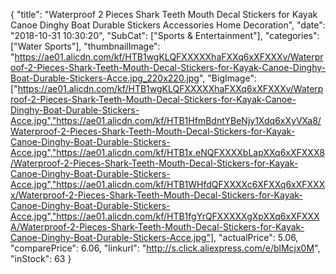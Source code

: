 {
	"title": "Waterproof 2 Pieces Shark Teeth Mouth Decal Stickers for Kayak Canoe Dinghy Boat Durable Stickers Accessories Home Decoration",
	"date": "2018-10-31 10:30:20",
	"SubCat": ["Sports & Entertainment"],
	"categories": ["Water Sports"],
	"thumbnailImage": "https://ae01.alicdn.com/kf/HTB1wgKLQFXXXXXhaFXXq6xXFXXXv/Waterproof-2-Pieces-Shark-Teeth-Mouth-Decal-Stickers-for-Kayak-Canoe-Dinghy-Boat-Durable-Stickers-Acce.jpg_220x220.jpg",
	"BigImage": ["https://ae01.alicdn.com/kf/HTB1wgKLQFXXXXXhaFXXq6xXFXXXv/Waterproof-2-Pieces-Shark-Teeth-Mouth-Decal-Stickers-for-Kayak-Canoe-Dinghy-Boat-Durable-Stickers-Acce.jpg","https://ae01.alicdn.com/kf/HTB1HfmBdntYBeNjy1Xdq6xXyVXa8/Waterproof-2-Pieces-Shark-Teeth-Mouth-Decal-Stickers-for-Kayak-Canoe-Dinghy-Boat-Durable-Stickers-Acce.jpg","https://ae01.alicdn.com/kf/HTB1x.eNQFXXXXbLapXXq6xXFXXX8/Waterproof-2-Pieces-Shark-Teeth-Mouth-Decal-Stickers-for-Kayak-Canoe-Dinghy-Boat-Durable-Stickers-Acce.jpg","https://ae01.alicdn.com/kf/HTB1WHfdQFXXXXc6XFXXq6xXFXXXx/Waterproof-2-Pieces-Shark-Teeth-Mouth-Decal-Stickers-for-Kayak-Canoe-Dinghy-Boat-Durable-Stickers-Acce.jpg","https://ae01.alicdn.com/kf/HTB1fgYrQFXXXXXgXpXXq6xXFXXXA/Waterproof-2-Pieces-Shark-Teeth-Mouth-Decal-Stickers-for-Kayak-Canoe-Dinghy-Boat-Durable-Stickers-Acce.jpg"],
	"actualPrice": 5.06,
	"comparePrice": 6.06,
	"linkurl": "http://s.click.aliexpress.com/e/blMcjx0M",
	"inStock": 63
}
